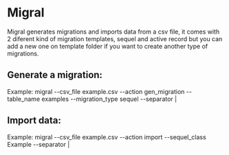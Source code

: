 Migral
======

Migral generates migrations and imports data from a csv file, 
it comes with 2 diferent kind of migration templates, sequel and active record
but you can add a new one on template folder if you want to create
another type of migrations.

Generate a migration:
--------------------

   Example: migral --csv_file example.csv --action gen_migration
                          --table_name examples --migration_type sequel
                          --separator \|


 Import data:
 -------------
 
   Example: migral --csv_file example.csv --action import --sequel_class Example
                          --separator \|

   